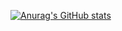 [![Anurag's GitHub stats](https://github-readme-stats.vercel.app/api?username=arcinech&show_icons=true&theme=radical)](https://github.com/anuraghazra/github-readme-stats)
